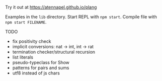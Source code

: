 Try it out at https://atennapel.github.io/plang

Examples in the `lib` directory.
Start REPL with `npm start`.
Compile file with `npm start FILENAME`.

TODO
- fix positivity check
- implicit conversions: nat -> int, int -> rat
- termination checker/structural recursion
- list literals
- pseudo-typeclass for Show
- patterns for pairs and sums
- utf8 instead of js chars
